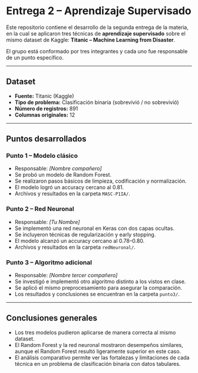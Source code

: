 # Entrega 2 – Aprendizaje Supervisado

Este repositorio contiene el desarrollo de la segunda entrega de la materia, en la cual se aplicaron tres técnicas de **aprendizaje supervisado** sobre el mismo dataset de Kaggle: **Titanic – Machine Learning from Disaster**.  

El grupo está conformado por tres integrantes y cada uno fue responsable de un punto específico.

---

## Dataset
- **Fuente:** Titanic (Kaggle)  
- **Tipo de problema:** Clasificación binaria (sobrevivió / no sobrevivió)  
- **Número de registros:** 891  
- **Columnas originales:** 12  

---

## Puntos desarrollados

### Punto 1 – Modelo clásico
- Responsable: *[Nombre compañero]*  
- Se probó un modelo de Random Forest.  
- Se realizaron pasos básicos de limpieza, codificación y normalización.  
- El modelo logró un accuracy cercano al 0.81.  
- Archivos y resultados en la carpeta `MASC-P1IA/`.

### Punto 2 – Red Neuronal
- Responsable: *[Tu Nombre]*  
- Se implementó una red neuronal en Keras con dos capas ocultas.  
- Se incluyeron técnicas de regularización y early stopping.  
- El modelo alcanzó un accuracy cercano al 0.78–0.80.  
- Archivos y resultados en la carpeta `redNeuronal/`.

### Punto 3 – Algoritmo adicional
- Responsable: *[Nombre tercer compañero]*  
- Se investigó e implementó otro algoritmo distinto a los vistos en clase.  
- Se aplicó el mismo preprocesamiento para asegurar la comparación.  
- Los resultados y conclusiones se encuentran en la carpeta `punto3/`.  

---

## Conclusiones generales
- Los tres modelos pudieron aplicarse de manera correcta al mismo dataset.  
- El Random Forest y la red neuronal mostraron desempeños similares, aunque el Random Forest resultó ligeramente superior en este caso.  
- El análisis comparativo permite ver las fortalezas y limitaciones de cada técnica en un problema de clasificación binaria con datos tabulares.